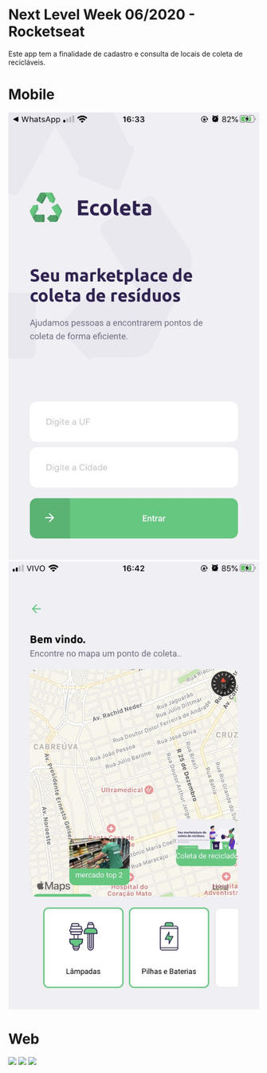 # Next Level Week 06/2020 - Rocketseat

Este app tem a finalidade de cadastro e consulta de locais de coleta de recicláveis.


# Mobile 
<img src="mobile-inicial.jpg">
<img src="mobile-mapa.jpg">


# Web 
<img src="web-inicial-png">
<img src="web-parte1-png">
<img src="web-parte2-png">






